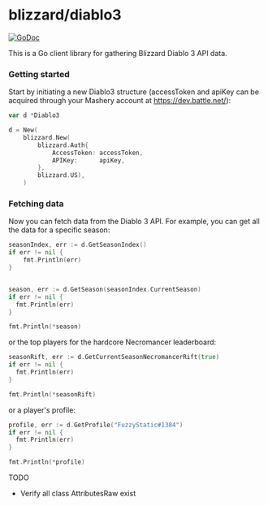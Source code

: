 
# blizzard/diablo3

[![GoDoc](https://godoc.org/github.com/FuzzyStatic/blizzard/diablo3?status.svg)](http://godoc.org/github.com/FuzzyStatic/blizzard/diablo3)

This is a Go client library for gathering Blizzard Diablo 3 API data.

### Getting started

Start by initiating a new Diablo3 structure (accessToken and apiKey can be acquired through your Mashery account at https://dev.battle.net/):

```go
var d *Diablo3

d = New(
	blizzard.New(
		blizzard.Auth{
			AccessToken: accessToken,
			APIKey:      apiKey,
		},
		blizzard.US),
	)
```

### Fetching data

Now you can fetch data from the Diablo 3 API. For example, you can get all the data for a specific season:

```go
seasonIndex, err := d.GetSeasonIndex()
if err != nil {
	fmt.Println(err)
}


season, err := d.GetSeason(seasonIndex.CurrentSeason)
if err != nil {
  fmt.Println(err)
}

fmt.Println(*season)
```

or the top players for the hardcore Necromancer leaderboard:

```go
seasonRift, err := d.GetCurrentSeasonNecromancerRift(true)
if err != nil {
  fmt.Println(err)
}

fmt.Println(*seasonRift)
```

or a player's profile:

```go
profile, err := d.GetProfile("FuzzyStatic#1384")
if err != nil {
  fmt.Println(err)
}

fmt.Println(*profile)
```

TODO
* Verify all class AttributesRaw exist
